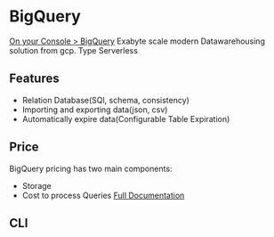 # BigQuery
[On your Console > BigQuery](https://console.cloud.google.com/bigquery)
Exabyte scale modern Datawarehousing solution from gcp. Type Serverless

## Features
- Relation Database(SQl, schema, consistency)
- Importing and exporting data(json, csv)
- Automatically expire data(Configurable Table Expiration)
## Price
BigQuery pricing has two main components:
- Storage
- Cost to process Queries
[Full Documentation](https://cloud.google.com/bigquery/pricing)
## CLI
